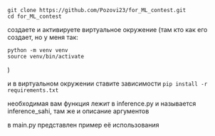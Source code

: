 ```
git clone https://github.com/Pozovi23/for_ML_contest.git
cd for_ML_contest
```

создаете и активируете виртуальное окружение 
(там кто как его создает, но у меня так: 
```
python -m venv venv
source venv/bin/activate
```
)

и в виртуальном окружении ставите зависимости
```pip install -r requirements.txt```

необходимая вам функция лежит в inference.py и называется inference_sahi, там же и описание аргументов

в main.py представлен пример её использования
